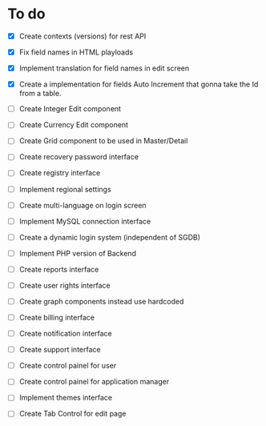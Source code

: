 # To do

- [x] Create contexts (versions) for rest API
- [x] Fix field names in HTML playloads 
- [x] Implement translation for field names in edit screen
- [x] Create a implementation for fields Auto Increment that gonna take the Id from a table.
- [ ] Create Integer Edit component
- [ ] Create Currency Edit component
- [ ] Create Grid component to be used in Master/Detail
- [ ] Create recovery password interface
- [ ] Create registry interface
- [ ] Implement regional settings
- [ ] Create multi-language on login screen

- [ ] Implement MySQL connection interface
- [ ] Create a dynamic login system (independent of SGDB)
- [ ] Implement PHP version of Backend
- [ ] Create reports interface
- [ ] Create user rights interface
- [ ] Create graph components instead use hardcoded
- [ ] Create billing interface
- [ ] Create notification interface
- [ ] Create support interface
- [ ] Create control painel for user
- [ ] Create control painel for application manager
- [ ] Implement themes interface
- [ ] Create Tab Control for edit page